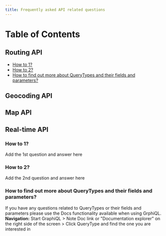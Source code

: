 ```yaml
---
title: Frequently asked API related questions
---
```


Table of Contents
=================

## Routing API
* [How to 1?](#how-to-1)
* [How to 2?](#how-to-2)
* [How to find out more about QueryTypes and their fields and parameters?](#how-to-find-out-more-about-querytypes-and-their-fields-and-parameters)

## Geocoding API
  

## Map API
  
## Real-time API
  
### How to 1?

Add the 1st question and answer here

### How to 2?

Add the 2nd question and answer here

### How to find out more about QueryTypes and their fields and parameters?

If you have any questions related to QueryTypes or their fields and parameters please use the Docs functionality available when using GrphiQL.  
**Navigation:** Start GraphiQL > Note Doc link or "Documentation explorer" on the right side of the screen > Click QueryType and find the one you are interested in
